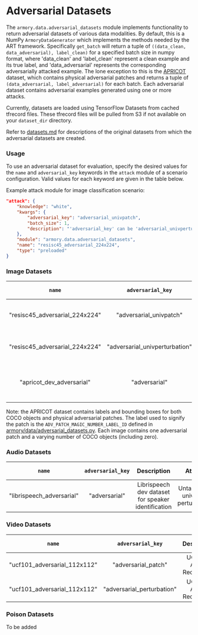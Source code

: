# Adversarial Datasets

The `armory.data.adversarial_datasets` module implements functionality to return adversarial datasets of 
various data modalities. By default, this is a NumPy `ArmoryDataGenerator` which 
implements the methods needed  by the ART framework. Specifically `get_batch` will 
return a tuple of `((data_clean, data_adversarial), label_clean)` for a specified batch size in numpy format,
where 'data_clean' and 'label_clean' represent a clean example and its true label, and 'data_adversarial'
represents the corresponding adversarially attacked example. The lone exception to this is the [APRICOT](https://arxiv.org/abs/1912.08166)
dataset, which contains physical adversarial patches and returns a tuple of `(data_adversarial, label_adversarial)` for each batch.
Each adversarial dataset contains adversarial examples generated using one or more attacks.




Currently, datasets are loaded using TensorFlow Datasets from cached tfrecord files. 
These tfrecord files will be pulled from S3 if not available on your 
`dataset_dir` directory.

Refer to [datasets.md](datasets.md) for descriptions of the original datasets from which
the adversarial datasets are created.

### Usage
To use an adversarial dataset for evaluation, specify the desired values for the `name` and `adversarial_key` keywords
in the `attack` module of a scenario configuration. Valid values for each keyword are given in the table below.

Example attack module for image classification scenario:

```json
"attack": {
    "knowledge": "white",
    "kwargs": {
        "adversarial_key": "adversarial_univpatch",
        "batch_size": 1,
        "description": "'adversarial_key' can be 'adversarial_univperturbation' or 'adversarial_univpatch'"
    },
    "module": "armory.data.adversarial_datasets",
    "name": "resisc45_adversarial_224x224",
    "type": "preloaded"
}
```

### Image Datasets
|             `name`             |        `adversarial_key`       |                Description                |               Attack               | Source Split |      x_shape     | x_type | y_shape | y_type |      Size      |
|:------------------------------:|:------------------------------:|:-----------------------------------------:|:----------------------------------:|:------------:|:----------------:|:------:|:-------:|:------:|:--------------:|
| "resisc45_adversarial_224x224" |     "adversarial_univpatch"    | REmote Sensing Image Scene Classification |      Targeted, universal patch     |     test     | (N, 224, 224, 3) |  uint8 |   (N,)  |  int64 | 5 images/class |
| "resisc45_adversarial_224x224" | "adversarial_univperturbation" | REmote Sensing Image Scene Classification | Untargeted, universal perturbation |     test     | (N, 224, 224, 3) |  uint8 |   (N,)  |  int64 | 5 images/class |
| "apricot_dev_adversarial"      | "adversarial"                  | Physical Adversarial Attacks on Object Detection| Targeted, universal patch    | dev          | (N, variable_height, variable_width, 3) | uint8 | n/a | dict | 138 images |

Note: the APRICOT dataset contains labels and bounding boxes for both COCO objects and physical adversarial patches. 
The label used to signify the patch is the `ADV_PATCH_MAGIC_NUMBER_LABEL_ID` defined in 
[armory/data/adversarial_datasets.py](../armory/data/adversarial_datasets.py]). Each image contains one adversarial 
patch and a varying number of COCO objects (including zero).



### Audio Datasets
|           `name`          | `adversarial_key` |                     Description                    |               Attack               | Source Split |  x_shape  | x_type | y_shape | y_type | sampling_rate |      Size      |
|:-------------------------:|:-----------------:|:--------------------------------------------------:|:----------------------------------:|:------------:|:---------:|:------:|:-------:|:------:|:-------------:|:--------------:|
| "librispeech_adversarial" |   "adversarial"   | Librispeech dev dataset for speaker identification | Untargeted, universal perturbation |     test     | (N, 3000) |  int64 |   (N,)  |  int64 |    16 kHz     | ~5 sec/speaker |


### Video Datasets
|            `name`            |      `adversarial_key`     |         Description        |               Attack               | Source Split |              x_shape              | x_type | y_shape | y_type |      Size      |
|:----------------------------:|:--------------------------:|:--------------------------:|:----------------------------------:|:------------:|:---------------------------------:|:------:|:-------:|:------:|:--------------:|
| "ucf101_adversarial_112x112" |     "adversarial_patch"    | UCF 101 Action Recognition | Untargeted, universal perturbation |     test     | (N, variable_frames, 112, 112, 3) |  uint8 |   (N,)  |  int64 | 5 videos/class |
| "ucf101_adversarial_112x112" | "adversarial_perturbation" | UCF 101 Action Recognition |           Targeted, patch          |     test     | (N, variable_frames, 112, 112, 3) |  uint8 |   (N,)  |  int64 | 5 videos/class |

### Poison Datasets
To be added
